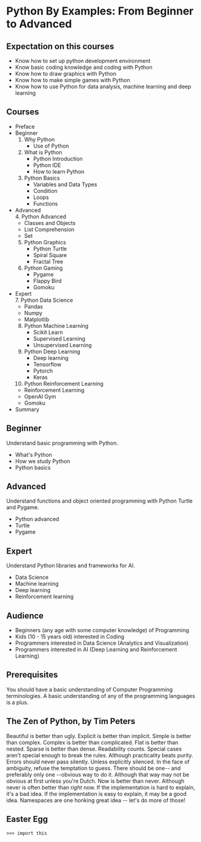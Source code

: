 # Python By Examples: From Beginner to Advanced

## Expectation on this courses

- Know how to set up python development environment
- Know basic coding knowledge and coding with Python
- Know how to draw graphics with Python
- Know how to make simple games with Python
- Know how to use Python for data analysis, machine learning and deep learning

## Courses

- Preface
- Beginner
  1. Why Python
     - Use of Python
  2. What is Python
     - Python Introduction
     - Python IDE
     - How to learn Python
  3. Python Basics
     - Variables and Data Types
     - Condition
     - Loops
     - Functions
- Advanced <br>
  4. Python Advanced
     - Classes and Objects
     - List Comprehension
     - Set
  5. Python Graphics
     - Python Turtle
     - Spiral Square
     - Fractal Tree
  6. Python Gaming
     - Pygame
     - Flappy Bird
     - Gomoku
- Expert <br>
  7. Python Data Science
     - Pandas
     - Numpy
     - Matplotlib
  8. Python Machine Learning
     - Scikit Learn
     - Supervised Learning
     - Unsupervised Learning
  9. Python Deep Learning
     - Deep learning
     - Tensorflow
     - Pytorch
     - Keras
  10. Python Reinforcement Learning
     - Reinforcement Learning
     - OpenAI Gym
     - Gomoku
- Summary

## Beginner

Understand basic programming with Python.

- What's Python
- How we study Python
- Python basics

## Advanced

Understand functions and object oriented programming with Python Turtle and Pygame. 

- Python advanced
- Turtle
- Pygame

## Expert

Understand Python libraries and frameworks for AI.

- Data Science
- Machine learning
- Deep learning
- Reinforcement learning

## Audience

- Beginners (any age with some computer knowledge) of Programming
- Kids (10 - 15 years old) interested in Coding
- Programmers interested in Data Science (Analytics and Visualization)
- Programmers interested in AI (Deep Learning and Reinforcement Learning) 

## Prerequisites

You should have a basic understanding of Computer Programming terminologies. A basic understanding of any of the programming languages is a plus.

## The Zen of Python, by Tim Peters

Beautiful is better than ugly.
Explicit is better than implicit.
Simple is better than complex.
Complex is better than complicated.
Flat is better than nested.
Sparse is better than dense.
Readability counts.
Special cases aren't special enough to break the rules.
Although practicality beats purity.
Errors should never pass silently.
Unless explicitly silenced.
In the face of ambiguity, refuse the temptation to guess.
There should be one-- and preferably only one --obvious way to do it.
Although that way may not be obvious at first unless you're Dutch.
Now is better than never.
Although never is often better than *right* now.
If the implementation is hard to explain, it's a bad idea.
If the implementation is easy to explain, it may be a good idea.
Namespaces are one honking great idea -- let's do more of those!

## Easter Egg

`>>> import this`
